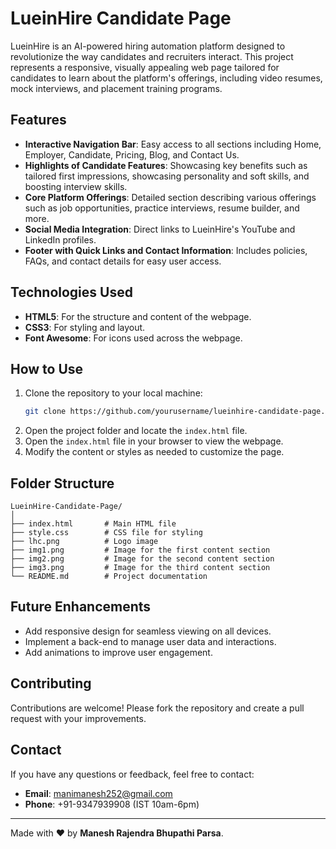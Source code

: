 # LueinHire Candidate Page

LueinHire is an AI-powered hiring automation platform designed to revolutionize the way candidates and recruiters interact. This project represents a responsive, visually appealing web page tailored for candidates to learn about the platform's offerings, including video resumes, mock interviews, and placement training programs.

## Features

- **Interactive Navigation Bar**: Easy access to all sections including Home, Employer, Candidate, Pricing, Blog, and Contact Us.
- **Highlights of Candidate Features**: Showcasing key benefits such as tailored first impressions, showcasing personality and soft skills, and boosting interview skills.
- **Core Platform Offerings**: Detailed section describing various offerings such as job opportunities, practice interviews, resume builder, and more.
- **Social Media Integration**: Direct links to LueinHire's YouTube and LinkedIn profiles.
- **Footer with Quick Links and Contact Information**: Includes policies, FAQs, and contact details for easy user access.

## Technologies Used

- **HTML5**: For the structure and content of the webpage.
- **CSS3**: For styling and layout.
- **Font Awesome**: For icons used across the webpage.

## How to Use

1. Clone the repository to your local machine:
   ```bash
   git clone https://github.com/yourusername/lueinhire-candidate-page.git
   ```
2. Open the project folder and locate the `index.html` file.
3. Open the `index.html` file in your browser to view the webpage.
4. Modify the content or styles as needed to customize the page.

## Folder Structure

```
LueinHire-Candidate-Page/
│
├── index.html       # Main HTML file
├── style.css        # CSS file for styling
├── lhc.png          # Logo image
├── img1.png         # Image for the first content section
├── img2.png         # Image for the second content section
├── img3.png         # Image for the third content section
└── README.md        # Project documentation
```

## Future Enhancements

- Add responsive design for seamless viewing on all devices.
- Implement a back-end to manage user data and interactions.
- Add animations to improve user engagement.

## Contributing

Contributions are welcome! Please fork the repository and create a pull request with your improvements.

## Contact

If you have any questions or feedback, feel free to contact:

- **Email**: [manimanesh252@gmail.com](mailto:manimanesh252@gmail.com)
- **Phone**: +91-9347939908 (IST 10am-6pm)

---

Made with ❤️ by **Manesh Rajendra Bhupathi Parsa**.
